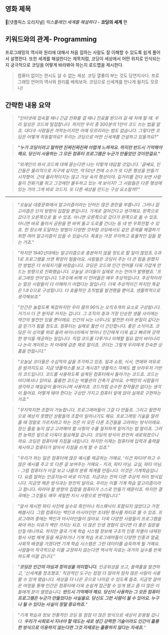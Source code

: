 ## 영화 제목
&#128204;[넷플릭스 오리지널] _익스플레인:세계를 해설하다_ - __코딩의 세계__ 편

## 키워드와의 관계- Programming
프로그래밍의 역사와 원리에 대해서 처음 접하는 사람도 잘 이해할 수 있도록 쉽게 풀어서 설명한다. 또한 세계를 해설한다는 제목처럼, 코딩이 세상에서 어떤 위치로 인식되는지 궁극적으로 코딩을 어떻게 바라봐야 하는지 로드맵을 제시한다. 
> 컴퓨터 없이는 한시도 살 수 없는 세상. 코딩 열풍이 부는 것도 당연지사다. 프로그래밍 언어의 역사와 원리를 배워보자. 코딩으로 신세계를 만나게 될지도 모르니!

## 간략한 내용 요약
> _"인터넷에 접속할 때나 긴급 전화를 걸 때나 진료를 받으러 갈 때 차에 탈 때. 우리 일상은 코드와 밀접합니다. 하지만 우리 중 300분의 1만이 코드 쓰는 법을 알죠. 대다수 사람들은 까막눈이지만 아예 모르리라는 법도 없습니다. 그렇다면 코딩은 어떻게 작동할까요? 우리는 코딩으로 어떤 신세계를 건설하고 있을까요?"_


> ___"누가 코딩이라고 말하면 진짜진짜진짜 어렵게 느껴져요. 하지만 반드시 기억해야 해요. 당신이 사용하는 그 모든 컴퓨터 프로그램은 누군가 만들었던 것이란걸요."___


> _"외계인이 와서 코드에 대해 묻는다면 나는 이렇게 대답할 것입니다. '글쎄요, 인간들은 물리적으로 지구에 살지만, 약 50년 전에 소수가 또 다른 행성을 만들기 시작했어. 근데 물리적이지는 않고 가상 속의 행성이야. 길거리를 걷다 보면 사람들이 전화기를 쥐고 그것에만 몰두하고 있는 게 보이지? 그 사람들은 다른 행성에 있는 거야 그게 바로 코드지. 또 다른 세상을 만드는 구성 요소랄까?"_

--------------------------------------------------------------------------------------------------------------------------------------------------------------------------------
> _"오늘날 대중문화에서 알고리즘이라는 단어는 많은 혼란을 부릅니다. 그러나 알고리즘은 단지 방향의 집합일 뿐입니다. 가게로 걸어간다고 생각해요. 왼쪽으로 갔다가 오른쪽으로 돌 수 있죠. 아니면 오른쪽으로 갔다가 왼쪽으로 돌 수 있죠. 아니면 바로 돌아서 공원을 한 바퀴 돌고 도로를 건너는 등 네 번 우회전할 수 있죠. 한 장소에 도달하는 방법이 다양한 것처럼 코딩에서도 같은 문제를 해결하기 위한 여러 알고리즘이 있을 수 있습니다. 목표는 가장 우아하고 효율적인 길을 찾는 거죠."_


> _"하지만 1940년대에는 알고리즘으로 충분하지 않을 정도로 할 일이 많았죠. 0과 1로 프로그램을 쓰면 확장이 힘들어요. 사람들은 코딩이 주는 더 큰 힘을 원했지만 방법은 더 쉬워지기를 바랐습니다. 코딩은 코드와 인간 언어를 더욱 가깝게 만드는 방향으로 진화했습니다. 오늘날 코더들이 실제로 쓰는 언어가 발명됐죠. '프로그래밍 언어'입니다. 1과 0에 비해 이 언어들은 매우 추상적입니다. 추상적이라는 말은 사람들이 더 이해하기 어렵다는 말입니다. 더욱 추상적이긴 하지만 똑같은 1과 0으로 구성됩니다. 더 효율적인 조직법을 발견했을 뿐이죠. 생물학적으로 생각해보죠."_


> _"인간은 놀랍도록 복잡하지만 우리 몸의 99%는 오직 6개의 요소로 구성됩니다. 거기서 더 큰 분자로 커지는 겁니다. 그 조직의 층과 가장 단순한 생물 사이에는 약간의 발전만 있을 뿐이에요. 인간의 뇌는 너무나도 발전한 터라 본질이 같다는 걸 믿기가 힘들 정도죠. 컴퓨터는 실제로 훨씬 더 간단합니다. 좋은 소식이죠. 코딩은 이 상자를 위로 올려 바이너리에서 벗어나 인간에게 더욱 쉽고 빠르며 강력한 방식을 제공하는 일입니다. 직접 코드를 다루거나 이해할 필요 없이 바이너리나 논리 게이트는 저 아래에 감춘 채로 말이죠. 코더는 그렇게 우리에게 친숙한 상품을 만듭니다."_


> _"오늘날 코더들은 수십억의 삶을 조각하고 있죠. 일과 쇼핑, 식사, 연애와 여유로운 밤까지도요. 지금 넷플릭스를 보고 계시죠? 넷플릭스 자체도 웹 브라우저 기반의 코드입니다. 코드를 사용하도록 설계된 컴퓨터에서 돌아가는 코드죠. 코드는 어디에서나 있어요. 훌륭한 코드는 박물관의 건축가 같아요. 수백만의 사람들이 생각하고 매일같이 돌아다니며 사용하죠. 코드처럼 순수한 창작물은 없다는 생각이 들어요. 어떻게 돼야 한다는 구상만 가지고 컴퓨터 앞에 앉아 실제로 구현하는 거죠."_


> _"무지막지한 조합이 가능합니다. 프로그래머들이 그걸 다 만들죠. 그리고 필연적으로 예상치 못했던 상황들의 조합이 일어나기도 해요. 프로그래밍 기술을 알려줄 때 정말로 가르치려고 하는 것은 이 모든 다른 조건들을 고려하는 방식이에요. 정신 줄을 놓지 않고 고려해야 할 사항의 수를 철저하게 짚어가는 법 말이죠. 그러한 능력은 앞으로 더욱더 필요해질 겁니다. 코딩의 방식이 완전히 새로워졌으니까요. 코딩은 컴퓨터에 지침을 내립니다. 하지만 이제는 컴퓨터에 입력과 출력을 제시하고 컴퓨터가 알아서 지침을 쓰게 할 수 있죠."_


> _"우리가 하는 일은 컴퓨터에 많은 예시를 제공하는 거예요. '이건 파티야'하고 수많은 예시를 주고 또 다른 걸 보여주는 거예요.- 치과, 파티 아님. 교실, 파티 아님. - 그럼 컴퓨터가 이걸 보고 나름의 분류 체계를 만듭니다. 이것은 기계학습입니다. 요즘 말하는 인공지능이 바로 이거죠. 지금과는 전혀 다른 추상적 처리 방식입니다. 지금껏 해온 방식과는 완전히 달라요. 우리는 이를 기계 학습 알고리즘이라고 합니다. 따라야 할 방향의 집합을 컴퓨터가 스스로 만들기 때문이죠. 하지만 결국에는 그것들도 매우 세밀한 지시 사항으로 번역됩니다."_


> _"앞서 제시한 파티 사진에 실수로 흑인이나 히스패닉이 포함되지 않았다고 가정해봅시다. 그럼 컴퓨터는 백인과 아시아인만 초대된 행사를 파티로 볼 수 있죠. 프로그래머 중에는 백인과 아시아인들이 많아요. 더욱 다양한 사람들이 프로그램을 짜야 하는 이유가 백만 가지는 되죠. 더 많은 인생 경험이 있다면 더 좋은 질문을 던질 테니까요. 하지만 결국 기계 학습 시스템 정보에 구조적 인종 차별이 내재된 형사 사법 체계 등을 제공하거나 기계 학습 프로그래머들이 다양한 인종과 얼굴, 사회적 배경을 가졌다면 기계 학습 시스템은 그런 데이터를 습득하게 될 거예요. 사람들이 적극적으로 이를 교정하지 않는다면 역사적 자료는 과거의 실수를 반복하도록 이끌 겁니다."_


> _"__코딩은 인간의 야심과 창의성을 의미합니다.__ 인공위성을 쏘고, 블랙홀을 발견하고, '신세계를 창조했죠.' 직관적인 도구는 점점 더 많아져 점차 많은 사람이 사용할 수 있게 됐습니다. 세상을 더 나은 곳으로 나아갈 수 있도록 돕죠. 지금껏 걸어온 여정을 통해 인간은 컴퓨터에 더욱 손쉽게 접근할 수 있게 됐고 좀 더 많은 이들에게 문이 열렸습니다. __반드시 기억해야 해요. 당신이 사용하는 그 모든 컴퓨터 프로그램은 누군가 만들었다는 사실을요. 당신도 그런 사람이 될 수 있어요. 누구나 될 수 있다는 사실이 정말 중요하죠.__"_


> _"기계 학습과 정보 전통적인 코딩 등 점점 더 많은 방식으로 세상이 운용될 겁니다. __우리가 사회로서 지녀야 할 태도는 새로 생긴 강력한 기술이라도 인간이 훌륭한 방식으로 이용하지 않는다면 그것 자체로는 훌륭하지 않다는 자세죠.__"_
